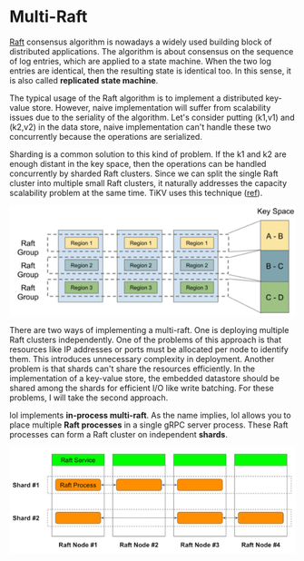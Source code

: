 # Multi-Raft

[Raft](https://raft.github.io/) consensus algorithm is nowadays a widely used building block of distributed applications.
The algorithm is about consensus on the sequence of log entries, which are applied to a state machine.
When the two log entries are identical, then the resulting state is identical too.
In this sense, it is also called **replicated state machine**.

The typical usage of the Raft algorithm is to implement a distributed key-value store.
However, naive implementation will suffer from scalability issues due to the seriality of the algorithm.
Let's consider putting (k1,v1) and (k2,v2) in the data store, naive implementation can't handle these two concurrently
because the operations are serialized.

Sharding is a common solution to this kind of problem.
If the k1 and k2 are enough distant in the key space, then the operations can be handled concurrently
by sharded Raft clusters.
Since we can split the single Raft cluster into multiple small Raft clusters,
it naturally addresses the capacity scalability problem at the same time.
TiKV uses this technique ([ref](https://tikv.org/deep-dive/scalability/multi-raft/)).

![](images/multi-raft-tikv.png)

There are two ways of implementing a multi-raft.
One is deploying multiple Raft clusters independently.
One of the problems of this approach is that resources like IP addresses or ports must be
allocated per node to identify them.
This introduces unnecessary complexity in deployment.
Another problem is that shards can't share the resources efficiently.
In the implementation of a key-value store, the embedded datastore should be shared among the shards
for efficient I/O like write batching.
For these problems, I will take the second approach.

lol implements **in-process multi-raft**.
As the name implies, lol allows you to place multiple **Raft processes** in a single gRPC server process.
These Raft processes can form a Raft cluster on independent **shards**.

![](images/multi-raft.png)